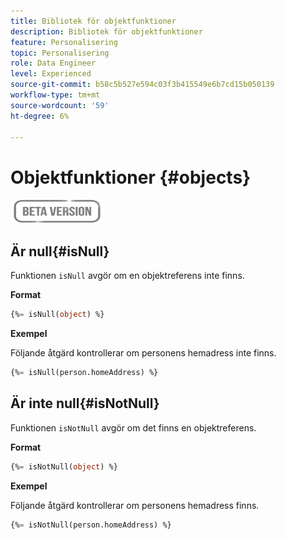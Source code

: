 ```yaml
---
title: Bibliotek för objektfunktioner
description: Bibliotek för objektfunktioner
feature: Personalisering
topic: Personalisering
role: Data Engineer
level: Experienced
source-git-commit: b58c5b527e594c03f3b415549e6b7cd15b050139
workflow-type: tm+mt
source-wordcount: '59'
ht-degree: 6%

---
```


# Objektfunktioner {#objects}

![](../../assets/do-not-localize/badge.png)

## Är null{#isNull}

Funktionen `isNull` avgör om en objektreferens inte finns.

**Format**

```sql
{%= isNull(object) %}
```

**Exempel**

Följande åtgärd kontrollerar om personens hemadress inte finns.

```sql
{%= isNull(person.homeAddress) %}
```

## Är inte null{#isNotNull}

Funktionen `isNotNull` avgör om det finns en objektreferens.

**Format**

```sql
{%= isNotNull(object) %}
```

**Exempel**

Följande åtgärd kontrollerar om personens hemadress finns.

```sql
{%= isNotNull(person.homeAddress) %}
```
